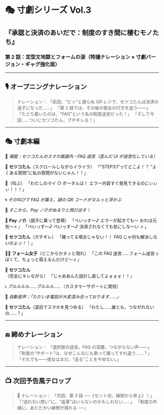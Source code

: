 # 🎭 寸劇シリーズ Vol.3

## 『承認と決済のあいだで：制度のすき間に棲むモノたち』

### 第 2 話：定型文地獄とフォームの涙（特撮ナレーション × 寸劇バージョン・ギャグ強化版）

---

## 🎙 オープニングナレーション

> ナレーション：
> 「前回、“ピッ”と通らぬ QR レジで、セツコたんは決済の迷子になった……」
> 「第 2 話では、その後の彼女の行方を追う——」
> 「たどり着いたのは、“FAQ”という名の制度迷宮だった！」
> 「そして今回……ついにセツコたん、ブチギレる！」

---

## 🎭 寸劇本編

📍 _場面：セツコたんのスマホ画面内・FAQ 迷宮（歪んだ UI が迷宮化している）_

👧 **セツコたん**（スクロールしながらイライラ）
「“STEP3.1”ってどこよ！？ “よくある質問”に私の質問がないじゃん！！」

📣（叫ぶ）
「わたしのマイ ○ ポータルは！ エラー内容すぐ発見できるのにぃぃぃ！！！」

🌀 _その叫びで FAQ が震え、謎の QR コードがヌルッと浮かぶ_

📱 _そこから、Pay ノ介がぬるりと飛び出す！_

🧢 **Pay ノ介**（調子に乗って登場）
「ぺいっす〜♪ エラーが起きても〜 おれは元気〜♬」
「ぺいっす〜♪ ぺいっす〜♪ 決済されなくても気にしな〜い ♬」

👧 **セツコたん**（ガチギレ）
「踊ってる場合じゃない！！ FAQ じゃ何も解決しないのよッ！！」

👩‍💻 **フォーム女子**（どこからかヌッと現れ）
「この FAQ 迷宮……フォーム迷宮っぽくて、ちょっと萌えるんだけど〜♬」

👧 **セツコたん**（完全にキレながら）
「じゃああんた設計し直してよォォォ！！」

📞 _プルルルル……プルルル……_（カスタマーサポートに発信）

📴 _自動音声：「ただいま電話が大変混み合っております……」_

👧 **セツコたん**（涙目でスマホを見つめる）
「わたし……誰とも、つながれないの……？」

---

## 🔚 締めナレーション

> ナレーション：
> 「選択肢の迷宮。FAQ の深層。つながらない声——」
> 「制度の“サポート”は、なぜこんなにも歌って踊ってすれ違う……？」
> 「それでも——彼女はまだ、“送る”ことをやめない。」

---

## 📺 次回予告風テロップ

> 💬 ナレーション：
> 「次回、第 3 話 ──《セント坊、縁側から参上》！」
> 「“送れない想い”に、“返事”はいらないのかもしれない……」
> 「制度の外縁に、あたたかい縁側が現れる ──」
